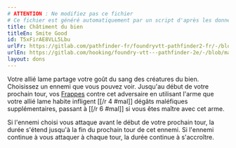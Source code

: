 ```yaml
---
# ATTENTION : Ne modifiez pas ce fichier
# Ce fichier est généré automatiquement par un script d'après les données du module Foundry VTT officiel et de sa traduction
title: Châtiment du bien
titleEn: Smite Good
id: T5xFirAE8VLL5Lbu
urlFr: https://gitlab.com/pathfinder-fr/foundryvtt-pathfinder2-fr/-/blob/master/data/feats/T5xFirAE8VLL5Lbu.htm
urlEn: https://gitlab.com/hooking/foundry-vtt---pathfinder-2e/-/blob/master/packs/data/feats.db/smite-good.json
layout: dons
---
```

Votre allié lame partage votre goût du sang des créatures du bien. Choisissez un ennemi que vous pouvez voir. Jusqu'au début de votre prochain tour, vos [Frappes](../actions/frapper.md) contre cet adversaire en utilisant l'arme que votre allié lame habite infligent [[/r 4 #mal]] dégâts maléfiques supplémentaires, passant à [[/r 6 #mal]] si vous êtes maître avec cet arme.

Si l'ennemi choisi  vous attaque avant le début de votre prochain tour, la durée s'étend jusqu'à la fin du prochain tour de cet ennemi. Si l'ennemi continue à vous attaquer à chaque tour, la durée continue à s'accroître.
